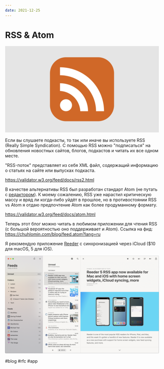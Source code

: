 ```yaml
---
date: 2021-12-25
---
```


# RSS & Atom

![RSS icon](../2021/rss.png)

Если вы слушаете подкасты, то так или иначе вы используете RSS (Really Simple Syndication).
С помощью RSS можно "подписаться" на обновления новостных сайтов, блогов, подкастов и читать их все одном месте.

"RSS-поток" представляет из себя XML файл, содержащий информацию о статьях на сайте или выпусках подкаста.

https://validator.w3.org/feed/docs/rss2.html

В качестве альтернативы RSS был разработан стандарт Atom (не путать с [редактором](https://github.com/atom/atom)).
К моему сожалению, RSS уже нарастил критическую массу и вряд ли когда-либо уйдёт в прошлое,
но в противостоянии RSS vs Atom я отдаю предпочтение Atom как более продуманному формату.

https://validator.w3.org/feed/docs/atom.html

Теперь этот блог можно читать в любимом приложении для чтения RSS (с большой вероятностью оно поддерживает и Atom). Ссылка на фид: https://chuhlomin.com/blog/feed.atom?lang=ru

Я рекомендую приложение [Reeder](https://reeder.app) с синхронизацией через iCloud ($10 для macOS, 5 для iOS).

![Reeder for macOS](../2021/reeder.png)

#blog #rfc #app
